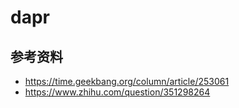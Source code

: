 # dapr

## 参考资料
- https://time.geekbang.org/column/article/253061
- https://www.zhihu.com/question/351298264